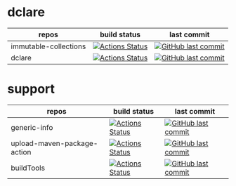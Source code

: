 # dclare
| repos | build status | last commit |
|-------|--------------|-------------|
| immutable-collections | [![Actions Status](https://github.com/ModelingValueGroup/immutable-collections/workflows/build%20and%20test/badge.svg)](https://github.com/ModelingValueGroup/immutable-collections/actions) | [![GitHub last commit](https://img.shields.io/github/last-commit/ModelingValueGroup/immutable-collections?style=plastic)](https://github.com/ModelingValueGroup/immutable-collections) |
| dclare | [![Actions Status](https://github.com/ModelingValueGroup/dclare/workflows/build%20and%20test/badge.svg)](https://github.com/ModelingValueGroup/dclare/actions) | [![GitHub last commit](https://img.shields.io/github/last-commit/ModelingValueGroup/dclare?style=plastic)](https://github.com/ModelingValueGroup/dclare) |

# support
| repos | build status | last commit |
|-------|--------------|-------------|
| generic-info | [![Actions Status](https://github.com/ModelingValueGroup/generic-info/workflows/check/badge.svg)](https://github.com/ModelingValueGroup/generic-info/actions) | [![GitHub last commit](https://img.shields.io/github/last-commit/ModelingValueGroup/generic-info?style=plastic)](https://github.com/ModelingValueGroup/generic-info) |
| upload-maven-package-action | [![Actions Status](https://github.com/ModelingValueGroup/upload-maven-package-action/workflows/test/badge.svg)](https://github.com/ModelingValueGroup/upload-maven-package-action/actions) | [![GitHub last commit](https://img.shields.io/github/last-commit/ModelingValueGroup/upload-maven-package-action?style=plastic)](https://github.com/ModelingValueGroup/upload-maven-package-action) |
| buildTools | [![Actions Status](https://github.com/ModelingValueGroup/buildTools/workflows/build%20and%20test/badge.svg)](https://github.com/ModelingValueGroup/buildTools/actions) | [![GitHub last commit](https://img.shields.io/github/last-commit/ModelingValueGroup/buildTools?style=plastic)](https://github.com/ModelingValueGroup/buildTools) |

